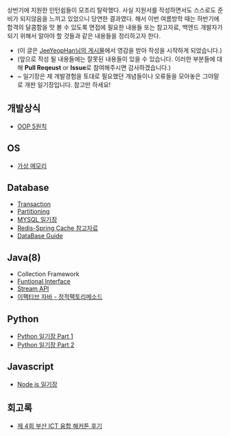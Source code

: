 상반기에 지원한 인턴쉽들이 모조리 탈락했다. 사실 지원서를 작성하면서도 스스로도 준비가 되지않음을 느끼고 있었으니 당연한 결과였다. 해서 이번 여름방학 때는 하반기에 합격의 달콤함을 맛 볼 수 있도록 면접에 필요한 내용들 또는 참고자료, 백엔드 개발자가 되기 위해서 알아야 할 것들과 같은 내용들을 정리하고자 한다.
* (이 글은 [JeeYeopHan님의 게시물](https://github.com/JaeYeopHan/Interview_Question_for_Beginner)에서 영감을 받아 작성을 시작하게 되었습니다.)
* (앞으로 작성 될 내용들에는 잘못된 내용들이 있을 수 있습니다. 이러한 부분들에 대해 **Pull Reqeust** or **Issue**로 참여해주시면 감사하겠습니다.) 
* ~ 일기장은 제 개발경험을 토대로 필요했던 개념들이나 오류들을 모아놓은 그야말로 개판 일기장입니다. 참고만 하세요!



## 개발상식
  - [OOP 5원칙](https://github.com/koogk7/Tech-Interview/blob/master/DevelopementSense/%EA%B0%9D%EC%B2%B4%EC%A7%80%ED%96%A5%205%EC%9B%90%EC%B9%99.md)
  
## OS
  - [가상 메모리](https://github.com/koogk7/Tech-Interview/blob/master/OS/%EC%9A%B4%EC%98%81%EC%B2%B4%EC%A0%9C%20-%20%EA%B0%80%EC%83%81%EB%A9%94%EB%AA%A8%EB%A6%AC.md)

## Database
  - [Transaction](https://github.com/koogk7/Tech-Interview/blob/master/database/%ED%8A%B8%EB%9E%9C%EC%9E%AD%EC%85%98.md)
  - [Partitioning](https://github.com/koogk7/Tech-Interview/blob/master/database/Partitioning.md)
  - [MYSQL 일기장](https://github.com/koogk7/Tech-Interview/blob/master/database/MYSQL%20%EC%9D%BC%EA%B8%B0%EC%9E%A5.md)
  - [Redis-Spring Cache 참고자료](https://github.com/koogk7/Tech-Interview/blob/master/database/Redis.md)
  - [DataBase Guide](https://github.com/koogk7/Tech-Interview/blob/master/database/DB_guide.md)

## Java(8)
  - Collection Framework
  - [Funtional Interface](https://github.com/koogk7/Tech-Interview/blob/master/Java/%ED%95%A8%EC%88%98%ED%98%95%20%EC%9D%B8%ED%84%B0%ED%8E%98%EC%9D%B4%EC%8A%A4.md)
  - [Stream API](https://github.com/koogk7/Tech-Interview/blob/master/Java/Stream%20API.md)
  - [이펙티브 자바 - 정적팩토리메소드](https://github.com/koogk7/Tech-Interview/blob/master/Java/%EC%9D%B4%ED%8E%99%ED%8B%B0%EB%B8%8C%20%EC%9E%90%EB%B0%94/%EC%95%84%EC%9D%B4%ED%85%9C%201%20%EC%A0%95%EC%A0%81%ED%8C%A9%ED%86%A0%EB%A6%AC%20%EB%A9%94%EC%86%8C%EB%93%9C.md)

## Python
  - [Python 일기장 Part 1](https://github.com/koogk7/Tech-Interview/blob/master/Python/Python%20%EC%9D%BC%EA%B8%B0%EC%9E%A5%20Part%201.md)
  - [Python 일기장 Part 2](https://github.com/koogk7/Tech-Interview/blob/master/Python/Python%20%EC%9D%BC%EA%B8%B0%EC%9E%A5%20Part%202.md)
  
## Javascript
 - [Node js 일기장](https://github.com/koogk7/Tech-Interview/blob/master/javascript/node%20js.md)
 
## 회고록
 - [제 4회 부산 ICT 융합 해커톤 후기](https://velog.io/@litien/-%EC%A0%9C-4%ED%9A%8C-%EB%B6%80%EC%82%B0-ICT-%EC%9C%B5%ED%95%A9-%ED%95%B4%EC%BB%A4%ED%86%A4-%ED%9B%84%EA%B8%B0-%EC%B5%9C%EC%9A%B0%EC%88%98%EC%83%81)

